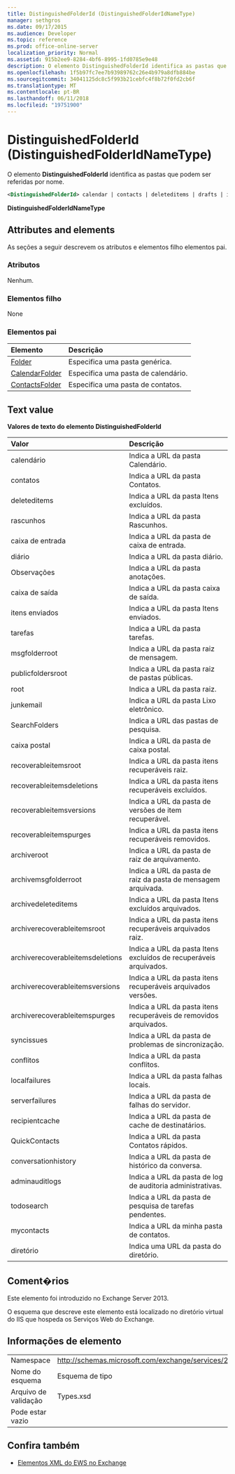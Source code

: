 ```yaml
---
title: DistinguishedFolderId (DistinguishedFolderIdNameType)
manager: sethgros
ms.date: 09/17/2015
ms.audience: Developer
ms.topic: reference
ms.prod: office-online-server
localization_priority: Normal
ms.assetid: 915b2ee9-8284-4bf6-8995-1fd0785e9e48
description: O elemento DistinguishedFolderId identifica as pastas que podem ser referidas por nome.
ms.openlocfilehash: 1f5b97fc7ee7b93989762c26e4b979a8dfb884be
ms.sourcegitcommit: 34041125dc8c5f993b21cebfc4f8b72f0fd2cb6f
ms.translationtype: MT
ms.contentlocale: pt-BR
ms.lasthandoff: 06/11/2018
ms.locfileid: "19751900"
---
```

# <a name="distinguishedfolderid-distinguishedfolderidnametype"></a>DistinguishedFolderId (DistinguishedFolderIdNameType)

O elemento **DistinguishedFolderId** identifica as pastas que podem ser referidas por nome. 
  
```XML
<DistinguishedFolderId> calendar | contacts | deleteditems | drafts | inbox | journal | notes | outbox | sentitems | tasks | msgfolderroot | publicfoldersroot | root | junkemail | searchfolders | voicemail | recoverableitemsroot | recoverableitemsdeletions | recoverableitemsversions | recoverableitemspurges | archiveroot | archivemsgfolderroot | archivedeleteditems | archiverecoverableitemsroot | archiverecoverableitemsdeletions | archiverecoverableitemsversions | archiverecoverableitemspurges | syncissues | conflicts | localfailures | serverfailures | recipientcache | quickcontacts | conversationhistory | adminauditlogs | todosearch | mycontacts | directory | imcontactlist | peopleconnect</DistinguishedFolderId>
```

 **DistinguishedFolderIdNameType**
## <a name="attributes-and-elements"></a>Attributes and elements

As seções a seguir descrevem os atributos e elementos filho elementos pai.
  
### <a name="attributes"></a>Atributos

Nenhum.
  
### <a name="child-elements"></a>Elementos filho

None
  
### <a name="parent-elements"></a>Elementos pai

|**Elemento**|**Descrição**|
|:-----|:-----|
|[Folder](folder.md) <br/> |Especifica uma pasta genérica.  <br/> |
|[CalendarFolder](calendarfolder.md) <br/> |Especifica uma pasta de calendário.  <br/> |
|[ContactsFolder](contactsfolder.md) <br/> |Especifica uma pasta de contatos.  <br/> |
   
## <a name="text-value"></a>Text value

**Valores de texto do elemento DistinguishedFolderId**

|**Valor**|**Descrição**|
|:-----|:-----|
|calendário  <br/> |Indica a URL da pasta Calendário.  <br/> |
|contatos  <br/> |Indica a URL da pasta Contatos.  <br/> |
|deleteditems  <br/> |Indica a URL da pasta Itens excluídos.  <br/> |
|rascunhos  <br/> |Indica a URL da pasta Rascunhos.  <br/> |
|caixa de entrada  <br/> |Indica a URL da pasta de caixa de entrada.  <br/> |
|diário  <br/> |Indica a URL da pasta diário.  <br/> |
|Observações  <br/> |Indica a URL da pasta anotações.  <br/> |
|caixa de saída  <br/> |Indica a URL da pasta caixa de saída.  <br/> |
|itens enviados  <br/> |Indica a URL da pasta Itens enviados.  <br/> |
|tarefas  <br/> |Indica a URL da pasta tarefas.  <br/> |
|msgfolderroot  <br/> |Indica a URL da pasta raiz de mensagem.  <br/> |
|publicfoldersroot  <br/> |Indica a URL da pasta raiz de pastas públicas.  <br/> |
|root  <br/> |Indica a URL da pasta raiz.  <br/> |
|junkemail  <br/> |Indica a URL da pasta Lixo eletrônico.  <br/> |
|SearchFolders  <br/> |Indica a URL das pastas de pesquisa.  <br/> |
|caixa postal  <br/> |Indica a URL da pasta de caixa postal.  <br/> |
|recoverableitemsroot  <br/> |Indica a URL da pasta itens recuperáveis raiz.  <br/> |
|recoverableitemsdeletions  <br/> |Indica a URL da pasta itens recuperáveis excluídos.  <br/> |
|recoverableitemsversions  <br/> |Indica a URL da pasta de versões de item recuperável.  <br/> |
|recoverableitemspurges  <br/> |Indica a URL da pasta itens recuperáveis removidos.  <br/> |
|archiveroot  <br/> |Indica a URL da pasta de raiz de arquivamento.  <br/> |
|archivemsgfolderroot  <br/> |Indica a URL da pasta de raiz da pasta de mensagem arquivada.  <br/> |
|archivedeleteditems  <br/> |Indica a URL da pasta Itens excluídos arquivados.  <br/> |
|archiverecoverableitemsroot  <br/> |Indica a URL da pasta itens recuperáveis arquivados raiz.  <br/> |
|archiverecoverableitemsdeletions  <br/> |Indica a URL da pasta Itens excluídos de recuperáveis arquivados.  <br/> |
|archiverecoverableitemsversions  <br/> |Indica a URL da pasta itens recuperáveis arquivados versões.  <br/> |
|archiverecoverableitemspurges  <br/> |Indica a URL da pasta itens recuperáveis de removidos arquivados.  <br/> |
|syncissues  <br/> |Indica a URL da pasta de problemas de sincronização.  <br/> |
|conflitos  <br/> |Indica a URL da pasta conflitos.  <br/> |
|localfailures  <br/> |Indica a URL da pasta falhas locais.  <br/> |
|serverfailures  <br/> |Indica a URL da pasta de falhas do servidor.  <br/> |
|recipientcache  <br/> |Indica a URL da pasta de cache de destinatários.  <br/> |
|QuickContacts  <br/> |Indica a URL da pasta Contatos rápidos.  <br/> |
|conversationhistory  <br/> |Indica a URL da pasta de histórico da conversa.  <br/> |
|adminauditlogs  <br/> |Indica a URL da pasta de log de auditoria administrativas.  <br/> |
|todosearch  <br/> |Indica a URL da pasta de pesquisa de tarefas pendentes.  <br/> |
|mycontacts  <br/> |Indica a URL da minha pasta de contatos.  <br/> |
|diretório  <br/> |Indica uma URL da pasta do diretório.  <br/> |
   
## <a name="remarks"></a>Coment�rios

Este elemento foi introduzido no Exchange Server 2013.
  
O esquema que descreve este elemento está localizado no diretório virtual do IIS que hospeda os Serviços Web do Exchange.
  
## <a name="element-information"></a>Informações de elemento

|||
|:-----|:-----|
|Namespace  <br/> |http://schemas.microsoft.com/exchange/services/2006/types  <br/> |
|Nome do esquema  <br/> |Esquema de tipo  <br/> |
|Arquivo de validação  <br/> |Types.xsd  <br/> |
|Pode estar vazio  <br/> ||
   
## <a name="see-also"></a>Confira também

- [Elementos XML do EWS no Exchange](ews-xml-elements-in-exchange.md)


